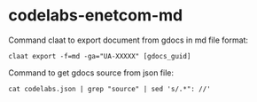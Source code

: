 # codelabs-enetcom-md

Command claat to export document from gdocs in md file format:

```shell
claat export -f=md -ga="UA-XXXXX" [gdocs_guid]
```

Command to get gdocs source from json file:

```shell
cat codelabs.json | grep "source" | sed 's/.*": //'
```
